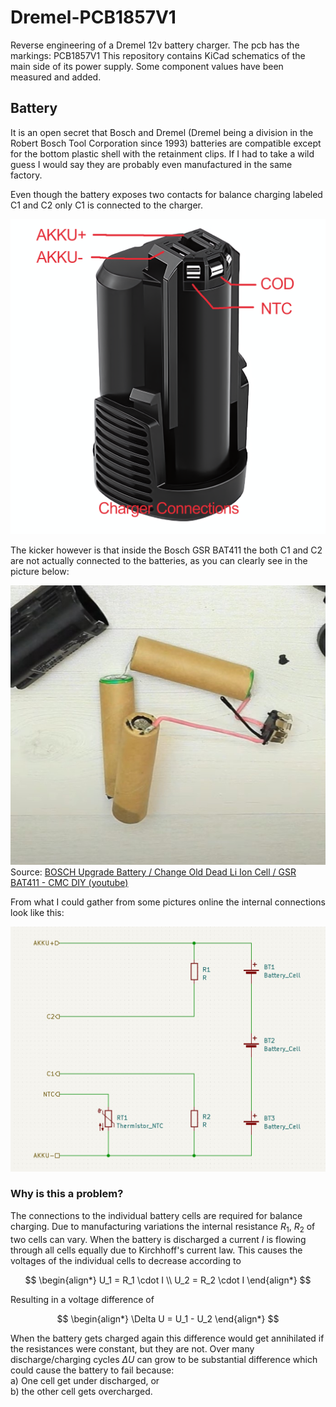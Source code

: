 # Dremel-PCB1857V1

Reverse engineering of a Dremel 12v battery charger.
The pcb has the markings: PCB1857V1
This repository contains KiCad schematics of the main side of its power supply.
Some component values have been measured and added.

## Battery

It is an open secret that Bosch and Dremel (Dremel being a division in the Robert Bosch Tool Corporation since 1993) batteries are compatible except for the bottom plastic shell with the retainment clips. If I had to take a wild guess I would say they are probably even manufactured in the same factory.

Even though the battery exposes two contacts for balance charging labeled C1 and C2 only C1 is connected to the charger. 

![Battery connections](battery/12v_battery_upscayl_4x_remacri_labeled.png)

The kicker however is that inside the Bosch GSR BAT411 the both C1 and C2 are not actually connected to the batteries, as you can clearly see in the picture below:

![battery_teardown_cmc_diy_youtube](battery/battery_teardown_cmc_diy_youtube.jpg)  
Source: [BOSCH Upgrade Battery / Change Old Dead Li Ion Cell / GSR BAT411 - CMC DIY (youtube)](https://www.youtube.com/watch?v=-DkphFzir5k)

From what I could gather from some pictures online the internal connections look like this:

![Battery schematic](battery/battery_schematic.jpg)  

### Why is this a problem?  

The connections to the individual battery cells are required for balance charging.
Due to manufacturing variations the internal resistance $R_1$, $R_2$ of two cells can vary. When the battery is discharged a current $I$ is flowing through all cells equally due to Kirchhoff's current law. This causes the voltages of the individual cells to decrease according to  

$$
\begin{align*}
    U_1 = R_1 \cdot I  \\
    U_2 = R_2 \cdot I
\end{align*}
$$

Resulting in a voltage difference of  

$$
\begin{align*}
    \Delta U = U_1 - U_2 
\end{align*}
$$

When the battery gets charged again this difference would get annihilated if the resistances were constant, but they are not. Over many discharge/charging cycles $\Delta U$ can grow to be substantial difference which could cause the battery to fail because:  
a) One cell get under discharged, or  
b) the other cell gets overcharged.